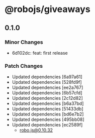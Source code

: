 # @robojs/giveaways

## 0.1.0

### Minor Changes

- 6d102dc: feat: first release

### Patch Changes

- Updated dependencies [6a97a61]
- Updated dependencies [528fd9f]
- Updated dependencies [ee2a767]
- Updated dependencies [6b57cfd]
- Updated dependencies [2c12d82]
- Updated dependencies [b6a37bd]
- Updated dependencies [51433db]
- Updated dependencies [bd6e7b2]
- Updated dependencies [495bb08]
- Updated dependencies [ec2589f]
  - robo.js@0.10.32
